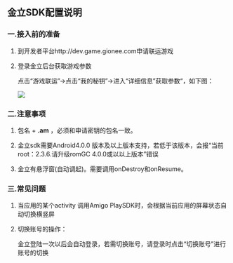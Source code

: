 ## 金立SDK配置说明

 ###  一.接入前的准备

  1. 到开发者平台http://dev.game.gionee.com申请联运游戏

  2. 登录金立后台获取游戏参数

     点击“游戏联运”->点击“我的秘钥”->进入“详细信息”获取参数“，如下图：  

     ![](http://docs.mztgame.com/files/assets/img/jinli-online1.jpg)


### 二.注意事项

  1.  包名 + **.am** ，必须和申请密钥的包名一致。

  2.  金立sdk需要Android4.0.0 版本及以上版本支持，若低于该版本，会报“当前root：2.3.6.请升级romGC 4.0.0或以以上版本”错误

  3.  金立有悬浮窗(自动调起)。需要调用onDestroy和onResume。


### 三.常见问题

   1. 当应用的某个activity 调用Amigo PlaySDK时，会根据当前应用的屏幕状态自动切换横竖屏

   2. 切换账号的操作：

      金立登陆一次以后会自动登录，若需切换账号，请登录时点击“切换账号”进行账号的切换
